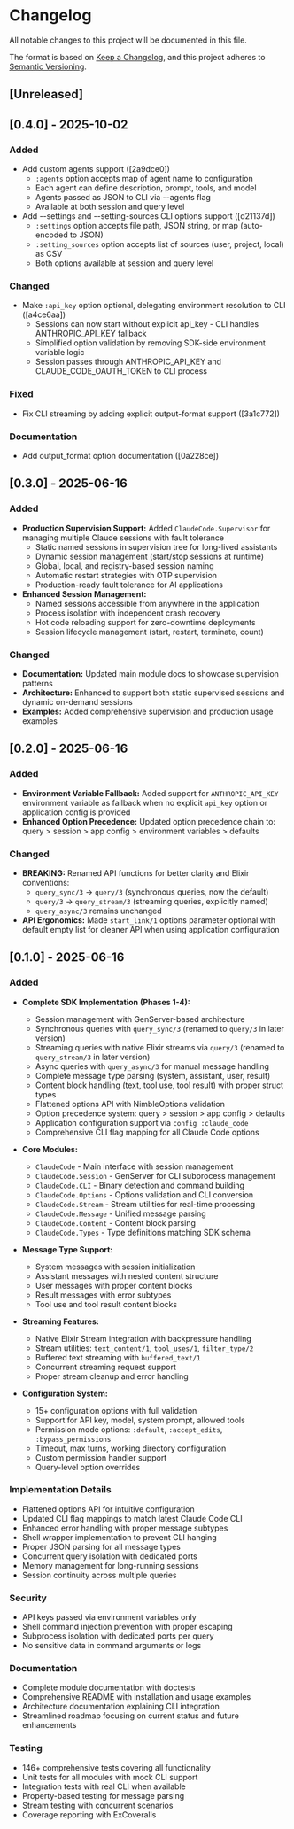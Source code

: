 # Changelog

All notable changes to this project will be documented in this file.

The format is based on [Keep a Changelog](https://keepachangelog.com/en/1.0.0/),
and this project adheres to [Semantic Versioning](https://semver.org/spec/v2.0.0.html).

## [Unreleased]

## [0.4.0] - 2025-10-02

### Added
- Add custom agents support ([2a9dce0])
  - `:agents` option accepts map of agent name to configuration
  - Each agent can define description, prompt, tools, and model
  - Agents passed as JSON to CLI via --agents flag
  - Available at both session and query level
- Add --settings and --setting-sources CLI options support ([d21137d])
  - `:settings` option accepts file path, JSON string, or map (auto-encoded to JSON)
  - `:setting_sources` option accepts list of sources (user, project, local) as CSV
  - Both options available at session and query level

### Changed
- Make `:api_key` option optional, delegating environment resolution to CLI ([a4ce6aa])
  - Sessions can now start without explicit api_key - CLI handles ANTHROPIC_API_KEY fallback
  - Simplified option validation by removing SDK-side environment variable logic
  - Session passes through ANTHROPIC_API_KEY and CLAUDE_CODE_OAUTH_TOKEN to CLI process

### Fixed
- Fix CLI streaming by adding explicit output-format support ([3a1c772])

### Documentation
- Add output_format option documentation ([0a228ce])

## [0.3.0] - 2025-06-16

### Added
- **Production Supervision Support:** Added `ClaudeCode.Supervisor` for managing multiple Claude sessions with fault tolerance
  - Static named sessions in supervision tree for long-lived assistants
  - Dynamic session management (start/stop sessions at runtime)
  - Global, local, and registry-based session naming
  - Automatic restart strategies with OTP supervision
  - Production-ready fault tolerance for AI applications
- **Enhanced Session Management:**
  - Named sessions accessible from anywhere in the application
  - Process isolation with independent crash recovery
  - Hot code reloading support for zero-downtime deployments
  - Session lifecycle management (start, restart, terminate, count)

### Changed
- **Documentation:** Updated main module docs to showcase supervision patterns
- **Architecture:** Enhanced to support both static supervised sessions and dynamic on-demand sessions
- **Examples:** Added comprehensive supervision and production usage examples

## [0.2.0] - 2025-06-16

### Added
- **Environment Variable Fallback:** Added support for `ANTHROPIC_API_KEY` environment variable as fallback when no explicit `api_key` option or application config is provided
- **Enhanced Option Precedence:** Updated option precedence chain to: query > session > app config > environment variables > defaults

### Changed
- **BREAKING:** Renamed API functions for better clarity and Elixir conventions:
  - `query_sync/3` → `query/3` (synchronous queries, now the default)
  - `query/3` → `query_stream/3` (streaming queries, explicitly named)
  - `query_async/3` remains unchanged
- **API Ergonomics:** Made `start_link/1` options parameter optional with default empty list for cleaner API when using application configuration

## [0.1.0] - 2025-06-16

### Added
- **Complete SDK Implementation (Phases 1-4):**
  - Session management with GenServer-based architecture
  - Synchronous queries with `query_sync/3` (renamed to `query/3` in later version)
  - Streaming queries with native Elixir streams via `query/3` (renamed to `query_stream/3` in later version)
  - Async queries with `query_async/3` for manual message handling
  - Complete message type parsing (system, assistant, user, result)
  - Content block handling (text, tool use, tool result) with proper struct types
  - Flattened options API with NimbleOptions validation
  - Option precedence system: query > session > app config > defaults
  - Application configuration support via `config :claude_code`
  - Comprehensive CLI flag mapping for all Claude Code options

- **Core Modules:**
  - `ClaudeCode` - Main interface with session management
  - `ClaudeCode.Session` - GenServer for CLI subprocess management  
  - `ClaudeCode.CLI` - Binary detection and command building
  - `ClaudeCode.Options` - Options validation and CLI conversion
  - `ClaudeCode.Stream` - Stream utilities for real-time processing
  - `ClaudeCode.Message` - Unified message parsing
  - `ClaudeCode.Content` - Content block parsing
  - `ClaudeCode.Types` - Type definitions matching SDK schema

- **Message Type Support:**
  - System messages with session initialization
  - Assistant messages with nested content structure
  - User messages with proper content blocks
  - Result messages with error subtypes
  - Tool use and tool result content blocks

- **Streaming Features:**
  - Native Elixir Stream integration with backpressure handling
  - Stream utilities: `text_content/1`, `tool_uses/1`, `filter_type/2`
  - Buffered text streaming with `buffered_text/1`
  - Concurrent streaming request support
  - Proper stream cleanup and error handling

- **Configuration System:**
  - 15+ configuration options with full validation
  - Support for API key, model, system prompt, allowed tools
  - Permission mode options: `:default`, `:accept_edits`, `:bypass_permissions`
  - Timeout, max turns, working directory configuration
  - Custom permission handler support
  - Query-level option overrides

### Implementation Details
- Flattened options API for intuitive configuration
- Updated CLI flag mappings to match latest Claude Code CLI
- Enhanced error handling with proper message subtypes
- Shell wrapper implementation to prevent CLI hanging
- Proper JSON parsing for all message types
- Concurrent query isolation with dedicated ports
- Memory management for long-running sessions
- Session continuity across multiple queries

### Security
- API keys passed via environment variables only
- Shell command injection prevention with proper escaping
- Subprocess isolation with dedicated ports per query
- No sensitive data in command arguments or logs

### Documentation
- Complete module documentation with doctests
- Comprehensive README with installation and usage examples
- Architecture documentation explaining CLI integration
- Streamlined roadmap focusing on current status and future enhancements

### Testing
- 146+ comprehensive tests covering all functionality
- Unit tests for all modules with mock CLI support
- Integration tests with real CLI when available
- Property-based testing for message parsing
- Stream testing with concurrent scenarios
- Coverage reporting with ExCoveralls

